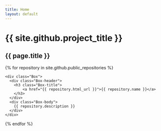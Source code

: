 ```yaml
---
title: Home
layout: default
---
```

# {{ site.github.project_title }}
## {{ page.title }}

{% for repository in site.github.public_repositories %}
  <div class="col-4 float-left p-2">

    <div class="Box">
      <div class="Box-header">
        <h3 class="Box-title">
            <a href="{{ repository.html_url }}">{{ repository.name }}</a>
        </h3>
      </div>
      <div class="Box-body">
        {{ repository.description }}
      </div>
    </div>
    
  </div>
{% endfor %}